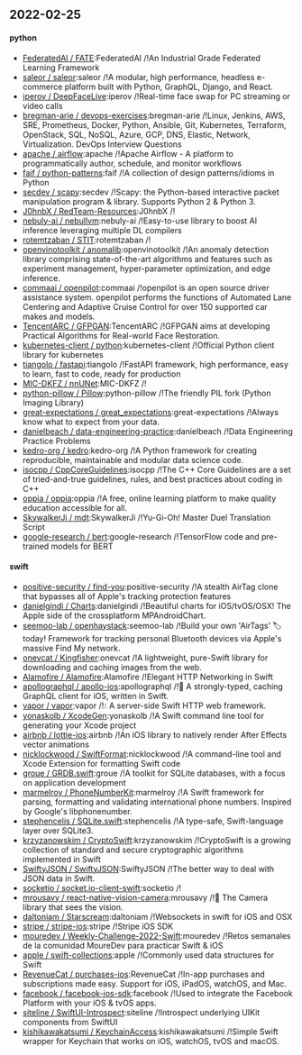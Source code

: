 ## 2022-02-25

#### python
* [FederatedAI / FATE](https://github.com/FederatedAI/FATE):FederatedAI /!An Industrial Grade Federated Learning Framework
* [saleor / saleor](https://github.com/saleor/saleor):saleor /!A modular, high performance, headless e-commerce platform built with Python, GraphQL, Django, and React.
* [iperov / DeepFaceLive](https://github.com/iperov/DeepFaceLive):iperov /!Real-time face swap for PC streaming or video calls
* [bregman-arie / devops-exercises](https://github.com/bregman-arie/devops-exercises):bregman-arie /!Linux, Jenkins, AWS, SRE, Prometheus, Docker, Python, Ansible, Git, Kubernetes, Terraform, OpenStack, SQL, NoSQL, Azure, GCP, DNS, Elastic, Network, Virtualization. DevOps Interview Questions
* [apache / airflow](https://github.com/apache/airflow):apache /!Apache Airflow - A platform to programmatically author, schedule, and monitor workflows
* [faif / python-patterns](https://github.com/faif/python-patterns):faif /!A collection of design patterns/idioms in Python
* [secdev / scapy](https://github.com/secdev/scapy):secdev /!Scapy: the Python-based interactive packet manipulation program & library. Supports Python 2 & Python 3.
* [J0hnbX / RedTeam-Resources](https://github.com/J0hnbX/RedTeam-Resources):J0hnbX /!
* [nebuly-ai / nebullvm](https://github.com/nebuly-ai/nebullvm):nebuly-ai /!Easy-to-use library to boost AI inference leveraging multiple DL compilers
* [rotemtzaban / STIT](https://github.com/rotemtzaban/STIT):rotemtzaban /!
* [openvinotoolkit / anomalib](https://github.com/openvinotoolkit/anomalib):openvinotoolkit /!An anomaly detection library comprising state-of-the-art algorithms and features such as experiment management, hyper-parameter optimization, and edge inference.
* [commaai / openpilot](https://github.com/commaai/openpilot):commaai /!openpilot is an open source driver assistance system. openpilot performs the functions of Automated Lane Centering and Adaptive Cruise Control for over 150 supported car makes and models.
* [TencentARC / GFPGAN](https://github.com/TencentARC/GFPGAN):TencentARC /!GFPGAN aims at developing Practical Algorithms for Real-world Face Restoration.
* [kubernetes-client / python](https://github.com/kubernetes-client/python):kubernetes-client /!Official Python client library for kubernetes
* [tiangolo / fastapi](https://github.com/tiangolo/fastapi):tiangolo /!FastAPI framework, high performance, easy to learn, fast to code, ready for production
* [MIC-DKFZ / nnUNet](https://github.com/MIC-DKFZ/nnUNet):MIC-DKFZ /!
* [python-pillow / Pillow](https://github.com/python-pillow/Pillow):python-pillow /!The friendly PIL fork (Python Imaging Library)
* [great-expectations / great_expectations](https://github.com/great-expectations/great_expectations):great-expectations /!Always know what to expect from your data.
* [danielbeach / data-engineering-practice](https://github.com/danielbeach/data-engineering-practice):danielbeach /!Data Engineering Practice Problems
* [kedro-org / kedro](https://github.com/kedro-org/kedro):kedro-org /!A Python framework for creating reproducible, maintainable and modular data science code.
* [isocpp / CppCoreGuidelines](https://github.com/isocpp/CppCoreGuidelines):isocpp /!The C++ Core Guidelines are a set of tried-and-true guidelines, rules, and best practices about coding in C++
* [oppia / oppia](https://github.com/oppia/oppia):oppia /!A free, online learning platform to make quality education accessible for all.
* [SkywalkerJi / mdt](https://github.com/SkywalkerJi/mdt):SkywalkerJi /!Yu-Gi-Oh! Master Duel Translation Script
* [google-research / bert](https://github.com/google-research/bert):google-research /!TensorFlow code and pre-trained models for BERT

#### swift
* [positive-security / find-you](https://github.com/positive-security/find-you):positive-security /!A stealth AirTag clone that bypasses all of Apple's tracking protection features
* [danielgindi / Charts](https://github.com/danielgindi/Charts):danielgindi /!Beautiful charts for iOS/tvOS/OSX! The Apple side of the crossplatform MPAndroidChart.
* [seemoo-lab / openhaystack](https://github.com/seemoo-lab/openhaystack):seemoo-lab /!Build your own 'AirTags' 🏷 today! Framework for tracking personal Bluetooth devices via Apple's massive Find My network.
* [onevcat / Kingfisher](https://github.com/onevcat/Kingfisher):onevcat /!A lightweight, pure-Swift library for downloading and caching images from the web.
* [Alamofire / Alamofire](https://github.com/Alamofire/Alamofire):Alamofire /!Elegant HTTP Networking in Swift
* [apollographql / apollo-ios](https://github.com/apollographql/apollo-ios):apollographql /!📱 A strongly-typed, caching GraphQL client for iOS, written in Swift.
* [vapor / vapor](https://github.com/vapor/vapor):vapor /!💧 A server-side Swift HTTP web framework.
* [yonaskolb / XcodeGen](https://github.com/yonaskolb/XcodeGen):yonaskolb /!A Swift command line tool for generating your Xcode project
* [airbnb / lottie-ios](https://github.com/airbnb/lottie-ios):airbnb /!An iOS library to natively render After Effects vector animations
* [nicklockwood / SwiftFormat](https://github.com/nicklockwood/SwiftFormat):nicklockwood /!A command-line tool and Xcode Extension for formatting Swift code
* [groue / GRDB.swift](https://github.com/groue/GRDB.swift):groue /!A toolkit for SQLite databases, with a focus on application development
* [marmelroy / PhoneNumberKit](https://github.com/marmelroy/PhoneNumberKit):marmelroy /!A Swift framework for parsing, formatting and validating international phone numbers. Inspired by Google's libphonenumber.
* [stephencelis / SQLite.swift](https://github.com/stephencelis/SQLite.swift):stephencelis /!A type-safe, Swift-language layer over SQLite3.
* [krzyzanowskim / CryptoSwift](https://github.com/krzyzanowskim/CryptoSwift):krzyzanowskim /!CryptoSwift is a growing collection of standard and secure cryptographic algorithms implemented in Swift
* [SwiftyJSON / SwiftyJSON](https://github.com/SwiftyJSON/SwiftyJSON):SwiftyJSON /!The better way to deal with JSON data in Swift.
* [socketio / socket.io-client-swift](https://github.com/socketio/socket.io-client-swift):socketio /!
* [mrousavy / react-native-vision-camera](https://github.com/mrousavy/react-native-vision-camera):mrousavy /!📸 The Camera library that sees the vision.
* [daltoniam / Starscream](https://github.com/daltoniam/Starscream):daltoniam /!Websockets in swift for iOS and OSX
* [stripe / stripe-ios](https://github.com/stripe/stripe-ios):stripe /!Stripe iOS SDK
* [mouredev / Weekly-Challenge-2022-Swift](https://github.com/mouredev/Weekly-Challenge-2022-Swift):mouredev /!Retos semanales de la comunidad MoureDev para practicar Swift & iOS
* [apple / swift-collections](https://github.com/apple/swift-collections):apple /!Commonly used data structures for Swift
* [RevenueCat / purchases-ios](https://github.com/RevenueCat/purchases-ios):RevenueCat /!In-app purchases and subscriptions made easy. Support for iOS, iPadOS, watchOS, and Mac.
* [facebook / facebook-ios-sdk](https://github.com/facebook/facebook-ios-sdk):facebook /!Used to integrate the Facebook Platform with your iOS & tvOS apps.
* [siteline / SwiftUI-Introspect](https://github.com/siteline/SwiftUI-Introspect):siteline /!Introspect underlying UIKit components from SwiftUI
* [kishikawakatsumi / KeychainAccess](https://github.com/kishikawakatsumi/KeychainAccess):kishikawakatsumi /!Simple Swift wrapper for Keychain that works on iOS, watchOS, tvOS and macOS.
